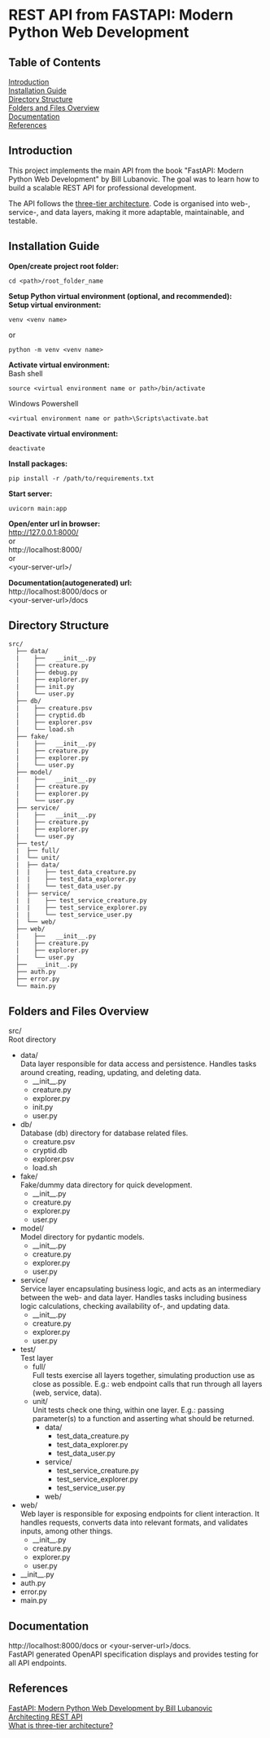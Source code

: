 # REST API from FASTAPI: Modern Python Web Development

## Table of Contents
[Introduction](#introduction)  
[Installation Guide](#installation-guide)  
[Directory Structure](#directory-structure)  
[Folders and Files Overview](#folders-and-files-overview)  
[Documentation](#documentation)  
[References](#references) 

## Introduction
This project implements the main API from the book "FastAPI: Modern Python Web Development" by Bill Lubanovic. The goal was to learn how to build a scalable REST API for professional development.

The API follows the [three-tier architecture](https://www.ibm.com/think/topics/three-tier-architecture). Code is organised into web-, service-, and data layers, making it more adaptable, maintainable, and testable.

## Installation Guide
**Open/create project root folder:**
```
cd <path>/root_folder_name
```
**Setup Python virtual environment (optional, and recommended):**  
**Setup virtual environment:**
```
venv <venv name>
```  
or  
```
python -m venv <venv name>
```  
**Activate virtual environment:**  
Bash shell
```
source <virtual environment name or path>/bin/activate
```  
Windows Powershell
```
<virtual environment name or path>\Scripts\activate.bat
```
**Deactivate virtual environment:**
```
deactivate
```

**Install packages:**
```
pip install -r /path/to/requirements.txt
```

**Start server:**
```
uvicorn main:app
```

**Open/enter url in browser:**  
http://127.0.0.1:8000/  
or  
http://localhost:8000/  
or  
\<your-server-url\>/

**Documentation(autogenerated) url:**  
http://localhost:8000/docs
or  
<your-server-url\>/docs

## Directory Structure
```
src/  
  ├── data/  
  |    ├──   __init__.py  
  |    ├── creature.py  
  |    ├── debug.py  
  |    ├── explorer.py  
  |    ├── init.py  
  |    └── user.py  
  ├── db/  
  |    ├── creature.psv  
  |    ├── cryptid.db  
  |    ├── explorer.psv  
  |    └── load.sh  
  ├── fake/  
  |    ├──   __init__.py  
  |    ├── creature.py  
  |    ├── explorer.py  
  |    └── user.py  
  ├── model/  
  |    ├──   __init__.py  
  |    ├── creature.py  
  |    ├── explorer.py  
  |    └── user.py  
  ├── service/  
  |    ├──   __init__.py  
  |    ├── creature.py  
  |    ├── explorer.py  
  |    └── user.py  
  ├── test/  
  |  ├── full/  
  |  └── unit/  
  |  ├── data/  
  |  |    ├── test_data_creature.py  
  |  |    ├── test_data_explorer.py  
  |  |    └── test_data_user.py  
  |  ├── service/  
  |  |    ├── test_service_creature.py  
  |  |    ├── test_service_explorer.py  
  |  |    └── test_service_user.py  
  |  └── web/  
  ├── web/  
  |    ├──   __init__.py  
  |    ├── creature.py  
  |    ├── explorer.py  
  |    └── user.py  
  ├──   __init__.py  
  ├── auth.py  
  ├── error.py  
  └── main.py  
```

## Folders and Files Overview
src/  
Root directory
- data/  
  Data layer responsible for data access and persistence. Handles tasks around creating, reading, updating, and deleting data.
  - \_\_init\_\_.py  
  - creature.py  
  - explorer.py  
  - init.py  
  - user.py  
- db/  
  Database (db) directory for database related files.
  - creature.psv  
  - cryptid.db  
  - explorer.psv  
  - load.sh  
- fake/  
  Fake/dummy data directory for quick development.
  - \_\_init\_\_.py  
  - creature.py  
  - explorer.py  
  - user.py  
- model/  
  Model directory for pydantic models.
  - \_\_init\_\_.py  
  - creature.py  
  - explorer.py  
  - user.py  
- service/  
  Service layer encapsulating business logic, and acts as an intermediary between the web- and data layer. Handles tasks including business logic calculations, checking availability of-, and updating data.
  - \_\_init\_\_.py  
  - creature.py  
  - explorer.py  
  - user.py   
- test/  
  Test layer
  - full/  
    Full tests exercise all layers together, simulating production use as close as possible. E.g.: web endpoint calls that run through all layers (web, service, data). 
  - unit/  
    Unit tests check one thing, within one layer. E.g.: passing parameter(s) to a function and asserting what should be returned.  
    - data/  
      - test_data_creature.py  
      - test_data_explorer.py  
      - test_data_user.py  
    - service/  
      - test_service_creature.py  
      - test_service_explorer.py  
      - test_service_user.py  
    - web/  
- web/  
  Web layer is responsible for exposing endpoints for client interaction. It handles requests, converts data into relevant formats, and validates inputs, among other things.
  - \_\_init\_\_.py  
  - creature.py  
  - explorer.py  
  - user.py  
- \_\_init\_\_.py  
- auth.py  
- error.py  
- main.py  


## Documentation
http://localhost:8000/docs or \<your-server-url\>/docs.  
FastAPI generated OpenAPI specification displays and provides testing for all API endpoints.

## References
[FastAPI: Modern Python Web Development by Bill Lubanovic](https://www.oreilly.com/library/view/fastapi/9781098135492/)  
[Architecting REST API](https://www.ayoubkhial.com/blog/mean-web-app-part-4-architecting-rest-api)  
[What is three-tier architecture?](https://www.ibm.com/think/topics/three-tier-architecture)  


